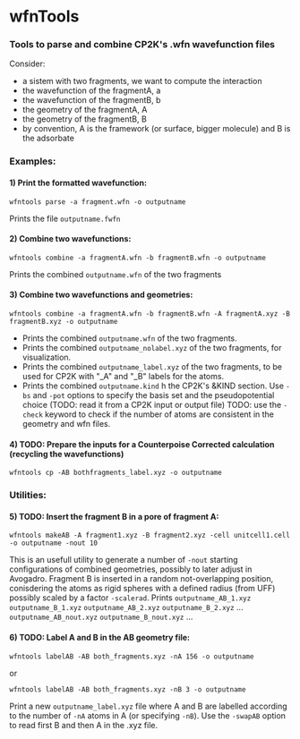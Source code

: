 # wfnTools
### Tools to parse and combine CP2K's .wfn wavefunction files

Consider:
* a sistem with two fragments, we want to compute the interaction
* the wavefunction of the fragmentA, a
* the wavefunction of the fragmentB, b 
* the geometry of the fragmentA, A
* the geometry of the fragmentB, B
* by convention, A is the framework (or surface, bigger molecule) and B is the adsorbate
 
### Examples:
#### 1) Print the formatted wavefunction:
```
wfntools parse -a fragment.wfn -o outputname
```
Prints the file `outputname.fwfn`

#### 2) Combine two wavefunctions:
```
wfntools combine -a fragmentA.wfn -b fragmentB.wfn -o outputname
```
Prints the combined `outputname.wfn` of the two fragments

#### 3) Combine two wavefunctions and geometries:
```
wfntools combine -a fragmentA.wfn -b fragmentB.wfn -A fragmentA.xyz -B fragmentB.xyz -o outputname
```
* Prints the combined `outputname.wfn` of the two fragments.
* Prints the combined `outputname_nolabel.xyz` of the two fragments, for visualization.
* Prints the combined `outputname_label.xyz` of the two fragments, to be used for CP2K with "_A" and "_B" labels for the atoms.
* Prints the combined `outputname.kind` h the CP2K's &KIND section. Use `-bs` and `-pot` options to specify the basis set and the pseudopotential choice (TODO: read it from a CP2K input or output file)
TODO: use the `-check` keyword to check if the number of atoms are consistent in the geometry and wfn files. 

#### 4) TODO: Prepare the inputs for a Counterpoise Corrected calculation (recycling the wavefunctions)
```
wfntools cp -AB bothfragments_label.xyz -o outputname
```

### Utilities:

#### 5) TODO: Insert the fragment B in a pore of fragment A:
```
wfntools makeAB -A fragment1.xyz -B fragment2.xyz -cell unitcell1.cell -o outputname -nout 10
```
This is an usefull utility to generate a number of `-nout` starting configurations of combined geometries, possibly to later adjust in Avogadro. Fragment B is inserted in a random not-overlapping position, conisdering the atoms as rigid spheres with a defined radius (from UFF) possibly scaled by a factor `-scalerad`.
Prints `outputname_AB_1.xyz` `outputname_B_1.xyz` `outputname_AB_2.xyz` `outputname_B_2.xyz` ... `outputname_AB_nout.xyz` `outputname_B_nout.xyz` ... 

#### 6) TODO: Label A and B in the AB geometry file:
```
wfntools labelAB -AB both_fragments.xyz -nA 156 -o outputname 
```
or
```
wfntools labelAB -AB both_fragments.xyz -nB 3 -o outputname 
```
 Print a new `outputname_label.xyz` file where A and B are labelled according to the number of `-nA` atoms in A (or specifying `-nB`). Use the `-swapAB` option to read first B and then A in the .xyz file. 
